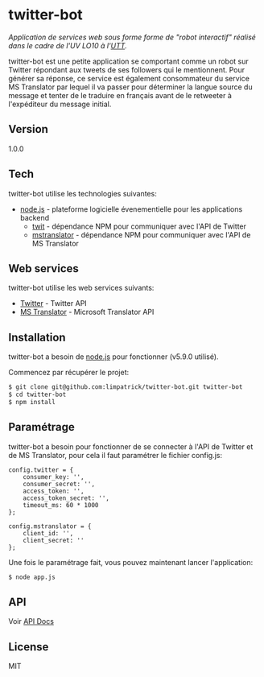 # twitter-bot

*Application de services web sous forme forme de "robot interactif" réalisé dans le cadre de l'UV LO10 à l'[UTT](http://www.utt.fr).*

twitter-bot est une petite application se comportant comme un robot sur Twitter répondant aux tweets de ses followers qui le mentionnent. Pour générer sa réponse, ce service est également consommateur du service MS Translator par lequel il va passer pour déterminer la langue source du message et tenter de le traduire en français avant de le retweeter à l'expéditeur du message initial.

## Version
1.0.0

## Tech

twitter-bot utilise les technologies suivantes:

* [node.js](https://nodejs.org) - plateforme logicielle évenementielle pour les applications backend
	* [twit](https://www.npmjs.com/package/twit) - dépendance NPM pour communiquer avec l'API de Twitter
	* [mstranslator](https://www.npmjs.com/package/mstranslator) - dépendance NPM pour communiquer avec l'API de MS Translator

## Web services

twitter-bot utilise les web services suivants:

* [Twitter](https://dev.twitter.com) - Twitter API
* [MS Translator](https://www.microsoft.com/en-us/translator/translatorapi.aspx) - Microsoft Translator API

## Installation

twitter-bot a besoin de [node.js](https://nodejs.org/) pour fonctionner (v5.9.0 utilisé).

Commencez par récupérer le projet:

```sh
$ git clone git@github.com:limpatrick/twitter-bot.git twitter-bot
$ cd twitter-bot
$ npm install
```

## Paramétrage

twitter-bot a besoin pour fonctionner de se connecter à l'API de Twitter et de MS Translator, pour cela il faut paramétrer le fichier config.js:

    config.twitter = {
    	consumer_key: '',
    	consumer_secret: '',
    	access_token: '',
    	access_token_secret: '',
    	timeout_ms: 60 * 1000
    };
    
    config.mstranslator = {
    	client_id: '',
    	client_secret: ''
    };

Une fois le paramétrage fait, vous pouvez maintenant lancer l'application:

```sh
$ node app.js
```

## API

Voir [API Docs](https://github.com/limpatrick/twitter-bot/blob/master/API.md)

License
----

MIT